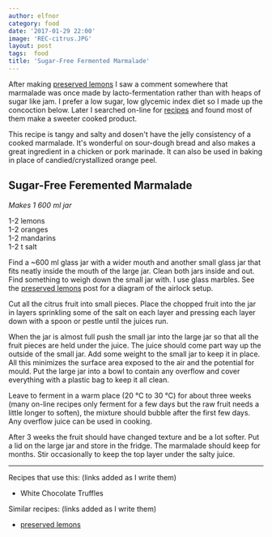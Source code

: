 ```yaml
---
author: elfnor
category: food
date: '2017-01-29 22:00'
image: 'REC-citrus.JPG'
layout: post
tags:  food
title: 'Sugar-Free Fermented Marmalade'
---
```


After making [preserved lemons](%7Bfilename%7DREC-preserved-lemons.md) I saw a comment somewhere that marmalade was once made by lacto-fermentation rather than with heaps of sugar like jam. I prefer a low sugar, low glycemic index diet so I made up the concoction below. Later I searched on-line for [recipes](http://www.culturesforhealth.com/learn/recipe/lacto-fermentation-recipes/lacto-fermented-orange-marmalade/) and found most of them make a sweeter cooked product.

This recipe is tangy and salty and dosen\'t have the jelly consistency of a cooked marmalade. It\'s wonderful on sour-dough bread and also makes a great ingredient in a chicken or pork marinade. It can also be used in baking in place of candied/crystallized orange peel.

## Sugar-Free Feremented Marmalade

*Makes 1 600 ml jar*

1-2 lemons\
1-2 oranges\
1-2 mandarins\
1-2 t salt

Find a \~600 ml glass jar with a wider mouth and another small glass jar that fits neatly inside the mouth of the large jar. Clean both jars inside and out. Find something to weigh down the small jar with. I use glass marbles. See the [preserved lemons](%7Bfilename%7DREC-preserved-lemons.md) post for a diagram of the airlock setup.

Cut all the citrus fruit into small pieces. Place the chopped fruit into the jar in layers sprinkling some of the salt on each layer and pressing each layer down with a spoon or pestle until the juices run.

When the jar is almost full push the small jar into the large jar so that all the fruit pieces are held under the juice. The juice should come part way up the outside of the small jar. Add some weight to the small jar to keep it in place. All this minimizes the surface area exposed to the air and the potential for mould. Put the large jar into a bowl to contain any overflow and cover everything with a plastic bag to keep it all clean.

Leave to ferment in a warm place (20 °C to 30 °C) for about three weeks (many on-line recipes only ferment for a few days but the raw fruit needs a little longer to soften), the mixture should bubble after the first few days. Any overflow juice can be used in cooking.

After 3 weeks the fruit should have changed texture and be a lot softer. Put a lid on the large jar and store in the fridge. The marmalade should keep for months. Stir occasionally to keep the top layer under the salty juice.

------------------------------------------------------------------------

Recipes that use this: (links added as I write them)

-   White Chocolate Truffles

Similar recipes: (links added as I write them)

-   [preserved lemons](%7Bfilename%7DREC-preserved-lemons.md)
